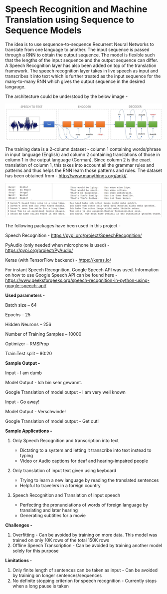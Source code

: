 # Speech Recognition and Machine Translation using Sequence to Sequence Models

The idea is to use sequence-to-sequence Recurrent Neural Networks to translate from one language to another. The input sequence is passed through a RNN to obtain the output sequence. The model is flexible such that the lengths of the input sequence and the output sequence can differ. A Speech Recognition layer has also been added on top of the translation framework. The speech recognition layer takes in live speech as input and transcribes it into text which is further treated as the input sequence for the many-to-many RNN which gives the output sequence in the desired langauge.

The architecture could be understood by the below image -

![](images/architecture.JPG)

The training data is a 2-column dataset - column 1 containing words/phrase in input language (English) and column 2 containing translations of those in column 1 in the output language (German). Since column 2 is the exact translation of column 1, this takes into account all the grammar rules and patterns and thus helps the RNN learn those patterns and rules.
The dataset has been obtained from - http://www.manythings.org/anki/.

![](images/file.JPG)

The following packages have been used in this project - 

Speech Recognition - https://pypi.org/project/SpeechRecognition/

PyAudio (only needed when microphone is used) - https://pypi.org/project/PyAudio/

Keras (with TensorFlow backend) - https://keras.io/ 

For instant Speech Recognition, Google Speech API was used. Information on how to use Google Speech API can be found here - https://www.geeksforgeeks.org/speech-recognition-in-python-using-google-speech-api/

**Used parameters -**

Batch size – 64

Epochs – 25

Hidden Neurons – 256

Number of Training Samples – 10000

Optimizer – RMSProp

Train:Test split – 80:20

**Sample Output -**

Input - I am dumb

Model Output - Ich bin sehr gewannt.

Google Translation of model output - I am very well known


Input - Go away!

Model Output - Verschwinde!

Google Translation of model output - Get out!


**Sample Applications -**
1. Only Speech Recognition and transcription into text
   - Dictating to a system and letting it transcribe into text instead to typing
   - Video or Audio captions for deaf and hearing-impaired people


2. Only translation of input text given using keyboard
   -	Trying to learn a new language by reading the translated sentences
   -	Helpful to travelers in a foreign country 

3. Speech Recognition and Translation of input speech
   -	Perfecting the pronunciations of words of foreign language by translating and later hearing
   -	Generating subtitles for a movie

**Challenges -**
1. Overfitting - Can be avoided by training on more data. This model was trained on only 10K rows of the total 150K rows
2. Offline Speech Transcription - Can be avoided by training another model solely for this purpose

**Limitations -**
1. Only finite length of sentences can be taken as input - Can be avoided by training on longer sentences/sequences
2. No definite stopping criterion for speech recognition - Currently stops when a long pause is taken
